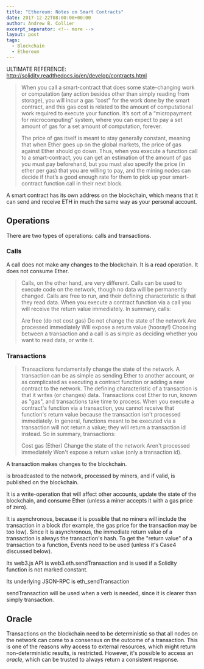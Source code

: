 ```yaml
---
title: "Ethereum: Notes on Smart Contracts"
date: 2017-12-22T08:00:00+00:00
author: Andrew B. Collier
excerpt_separator: <!-- more -->
layout: post
tags:
  - Blockchain
  - Ethereum
---
```


<!-- more -->

ULTIMATE REFERENCE: http://solidity.readthedocs.io/en/develop/contracts.html

<blockquote>
	When you call a smart-contract that does some state-changing work or computation (any action besides other than simply reading from storage), you will incur a gas “cost” for the work done by the smart contract, and this gas cost is related to the amount of computational work required to execute your function. It’s sort of a “micropayment for microcomputing” system, where you can expect to pay a set amount of gas for a set amount of computation, forever.

The price of gas itself is meant to stay generally constant, meaning that when Ether goes up on the global markets, the price of gas against Ether should go down. Thus, when you execute a function call to a smart-contract, you can get an estimation of the amount of gas you must pay beforehand, but you must also specify the price (in ether per gas) that you are willing to pay, and the mining nodes can decide if that’s a good enough rate for them to pick up your smart-contract function call in their next block.
</blockquote>

A smart contract has its own address on the blockchain, which means that it can send and receive ETH in much the same way as your personal account.

## Operations

There are two types of operations: calls and transactions.

### Calls

A call does not make any changes to the blockchain. It is a read operation. It does not consume Ether.

<blockquote>
	Calls, on the other hand, are very different. Calls can be used to execute code on the network, though no data will be permanently changed. Calls are free to run, and their defining characteristic is that they read data. When you execute a contract function via a call you will receive the return value immediately. In summary, calls:

Are free (do not cost gas)
Do not change the state of the network
Are processed immediately
Will expose a return value (hooray!)
Choosing between a transaction and a call is as simple as deciding whether you want to read data, or write it.
</blockquote>

### Transactions

<blockquote>
	Transactions fundamentally change the state of the network. A transaction can be as simple as sending Ether to another account, or as complicated as executing a contract function or adding a new contract to the network. The defining characteristic of a transaction is that it writes (or changes) data. Transactions cost Ether to run, known as "gas", and transactions take time to process. When you execute a contract's function via a transaction, you cannot receive that function's return value because the transaction isn't processed immediately. In general, functions meant to be executed via a transaction will not return a value; they will return a transaction id instead. So in summary, transactions:

Cost gas (Ether)
Change the state of the network
Aren't processed immediately
Won't expose a return value (only a transaction id).
</blockquote>

A transaction makes changes to the blockchain.

is broadcasted to the network, processed by miners, and if valid, is published on the blockchain.

It is a write-operation that will affect other accounts, update the state of the blockchain, and consume Ether (unless a miner accepts it with a gas price of zero).

It is asynchronous, because it is possible that no miners will include the transaction in a block (for example, the gas price for the transaction may be too low). Since it is asynchronous, the immediate return value of a transaction is always the transaction's hash. To get the "return value" of a transaction to a function, Events need to be used (unless it's Case4 discussed below).

Its web3.js API is web3.eth.sendTransaction and is used if a Solidity function is not marked constant.

Its underlying JSON-RPC is eth_sendTransaction

sendTransaction will be used when a verb is needed, since it is clearer than simply transaction.

## Oracle

Transactions on the blockchain need to be deterministic so that all nodes on the network can come to a consensus on the outcome of a transaction. This is one of the reasons why access to external resources, which might return non-deterministic results, is restricted. However, it's possible to access an *oracle*, which can be trusted to always return a consistent response.